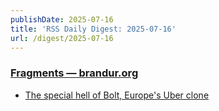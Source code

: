 ```yaml
---
publishDate: 2025-07-16
title: 'RSS Daily Digest: 2025-07-16'
url: /digest/2025-07-16
---
```


### [Fragments — brandur.org](https://brandur.org/)

  * [The special hell of Bolt, Europe's Uber clone](https://brandur.org/fragments/special-hell-of-bolt-app)
  
